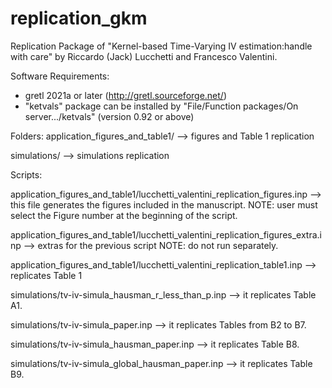 # replication_gkm

Replication Package of "Kernel-based Time-Varying IV estimation:handle with care"
by Riccardo (Jack) Lucchetti and Francesco Valentini.

Software Requirements:
- gretl 2021a or later (http://gretl.sourceforge.net/)
- "ketvals" package can be installed by "File/Function packages/On server.../ketvals" (version 0.92 or above)

Folders:
application_figures_and_table1/  --> figures and Table 1 replication

simulations/  --> simulations replication


Scripts:

application_figures_and_table1/lucchetti_valentini_replication_figures.inp --> this file generates the figures included in the manuscript.
NOTE: user must select the Figure number at the beginning of the script.

application_figures_and_table1/lucchetti_valentini_replication_figures_extra.inp --> extras for the previous script
NOTE: do not run separately.

application_figures_and_table1/lucchetti_valentini_replication_table1.inp --> replicates Table 1

simulations/tv-iv-simula_hausman_r_less_than_p.inp --> it replicates Table A1.

simulations/tv-iv-simula_paper.inp --> it replicates Tables from B2 to B7.

simulations/tv-iv-simula_hausman_paper.inp --> it replicates Table B8.

simulations/tv-iv-simula_global_hausman_paper.inp --> it replicates Table B9.
